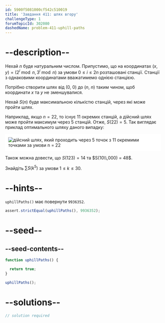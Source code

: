 ```yaml
---
id: 5900f5081000cf542c510019
title: 'Завдання 411: шлях вгору'
challengeType: 1
forumTopicId: 302080
dashedName: problem-411-uphill-paths
---
```


# --description--

Нехай $n$ буде натуральним числом. Припустимо, що на координатах $(x, y) = (2^i\bmod n, 3^i\bmod n)$ за умови $0 ≤ i ≤ 2n$ розташовані станції. Станції з однаковими координатами вважатимемо однією станцією.

Потрібно створити шлях від (0, 0) до ($n$, $n$) таким чином, щоб координати $x$ та $y$ не зменшувалися.

Нехай $S(n)$ буде максимальною кількістю станцій, через які може пройти шлях.

Наприклад, якщо $n = 22$, то існує 11 окремих станцій, а дійсний шлях може пройти максимум через 5 станцій. Отже, $S(22) = 5$. Так виглядає приклад оптимального шляху даного випадку:

<img class="img-responsive center-block" alt="дійсний шлях, який проходить через 5 точок з 11 окремими точками за умови n = 22" src="https://cdn.freecodecamp.org/curriculum/project-euler/uphill-paths.png" style="background-color: white; padding: 10px;" />

Також можна довести, що $S(123) = 14$ та $S(10\\,000) = 48$.

Знайдіть $\sum S(k^5)$ за умови $1 ≤ k ≤ 30$.

# --hints--

`uphillPaths()` має повернути `9936352`.

```js
assert.strictEqual(uphillPaths(), 9936352);
```

# --seed--

## --seed-contents--

```js
function uphillPaths() {

  return true;
}

uphillPaths();
```

# --solutions--

```js
// solution required
```
